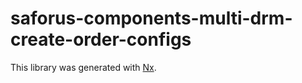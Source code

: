 # saforus-components-multi-drm-create-order-configs

This library was generated with [Nx](https://nx.dev).
